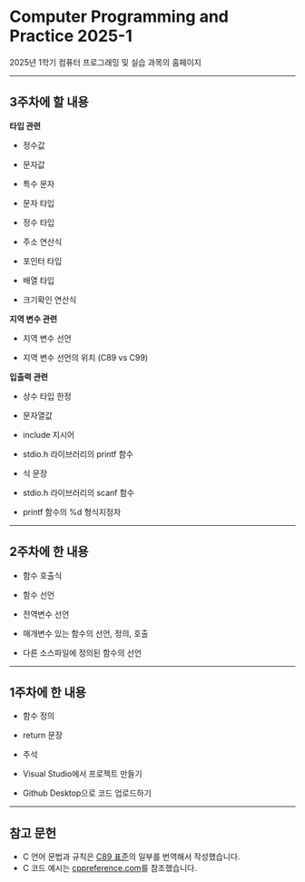 # Computer Programming and Practice 2025-1
2025년 1학기 컴퓨터 프로그래밍 및 실습 과목의 홈페이지

-------

## 3주차에 할 내용
**타입 관련**
* 정수값

* 문자값

* 특수 문자

* 문자 타입

* 정수 타입

* 주소 연산식
  
* 포인터 타입

* 배열 타입

* 크기확인 연산식

**지역 변수 관련**

* 지역 변수 선언

* 지역 변수 선언의 위치 (C89 vs C99)

**입출력 관련**
* 상수 타입 한정

* 문자열값

* include 지시어

* stdio.h 라이브러리의 printf 함수

* 식 문장

* stdio.h 라이브러리의 scanf 함수

* printf 함수의 %d 형식지정자

-------

## 2주차에 한 내용

* 함수 호출식

* 함수 선언

* 전역변수 선언

* 매개변수 있는 함수의 선언, 정의, 호출

* 다른 소스파일에 정의된 함수의 선언

-------

## 1주차에 한 내용

* 함수 정의

* return 문장

* 주석

* Visual Studio에서 프로젝트 만들기

* Github Desktop으로 코드 업로드하기

-------

## 참고 문헌

* C 언어 문법과 규칙은 [C89 표준](https://port70.net/~nsz/c/c89/c89-draft.html)의 일부를 번역해서 작성했습니다.
* C 코드 예시는 [cppreference.com](https://en.cppreference.com/w/c)를 참조했습니다.
